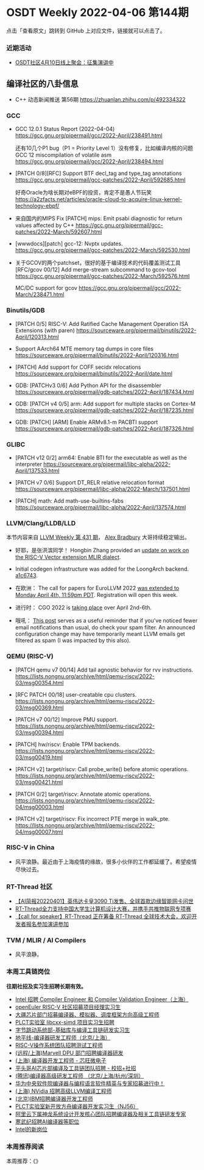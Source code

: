 # OSDT Weekly 2022-04-06 第144期

点击「查看原文」跳转到 GitHub 上对应文件，链接就可以点击了。

### 近期活动

- ​[OSDT社区4月10日线上聚会：征集演讲中](https://mp.weixin.qq.com/s/pQyQubTFuE7cwNCyO992Ig)

## 编译社区的八卦信息

- C++ 动态新闻推送 第56期 https://zhuanlan.zhihu.com/p/492334322

### GCC

- GCC 12.0.1 Status Report (2022-04-04)
  https://gcc.gnu.org/pipermail/gcc/2022-April/238491.html

  还有10几个P1 bug（P1 = Priority Level 1）没有修复，比如编译内核的问题
  GCC 12 miscompilation of volatile asm
  https://gcc.gnu.org/pipermail/gcc/2022-April/238494.html

- [PATCH 0/8][RFC] Support BTF decl_tag and type_tag annotations
  https://gcc.gnu.org/pipermail/gcc-patches/2022-April/592685.html

  好奇Oracle为啥长期对eBPF的投资，肯定不是愚人节玩笑
  https://a2zfacts.net/articles/oracle-cloud-to-acquire-linux-kernel-technology-ebpf/

- 来自国内的MIPS Fix [PATCH] mips: Emit psabi diagnostic for return values affected by C++
  https://gcc.gnu.org/pipermail/gcc-patches/2022-March/592607.html

- [wwwdocs][patch] gcc-12: Nvptx updates.
  https://gcc.gnu.org/pipermail/gcc-patches/2022-March/592530.html

- 关于GCOV的两个patchset，很好的基于编译技术的代码覆盖测试工具
  [RFC/gcov 00/12] Add merge-stream subcommand to gcov-tool
  https://gcc.gnu.org/pipermail/gcc-patches/2022-March/592576.html

  MC/DC support for gcov
  https://gcc.gnu.org/pipermail/gcc/2022-March/238471.html

### Binutils/GDB

- [PATCH 0/5] RISC-V: Add Ratified Cache Management Operation ISA Extensions (with paren)
  https://sourceware.org/pipermail/binutils/2022-April/120313.html

- Support AArch64 MTE memory tag dumps in core files
  https://sourceware.org/pipermail/binutils/2022-April/120316.html

- [PATCH] Add support for COFF secidx relocations
  https://sourceware.org/pipermail/binutils/2022-April/date.html

- GDB: [PATCHv3 0/6] Add Python API for the disassembler
  https://sourceware.org/pipermail/gdb-patches/2022-April/187434.html

- GDB: [PATCH v4 0/5] arm: Add support for multiple stacks on Cortex-M
  https://sourceware.org/pipermail/gdb-patches/2022-April/187235.html

- GDB: [PATCH] [ARM] Enable ARMv8.1-m PACBTI support
  https://sourceware.org/pipermail/gdb-patches/2022-April/187326.html

### GLIBC

- [PATCH v12 0/2] arm64: Enable BTI for the executable as well as the interpreter
  https://sourceware.org/pipermail/libc-alpha/2022-April/137533.html

- [PATCH v7 0/6] Support DT_RELR relative relocation format
  https://sourceware.org/pipermail/libc-alpha/2022-March/137501.html

- [PATCH] math: Add math-use-builtins-fabs
  https://sourceware.org/pipermail/libc-alpha/2022-April/137574.html

### LLVM/Clang/LLDB/LLD

本节内容来自 [LLVM Weekly 第 431 期](http://llvmweekly.org/issue/431)，
[Alex Bradbury](https://www.linkedin.com/in/alex-bradbury/) 大哥持续稳定输出。

* 好耶，是张洪滨同学！ Hongbin Zhang provided an [update on work on the RISC-V Vector extension MLIR dialect](https://discourse.llvm.org/t/rfc-add-risc-v-vector-extension-rvv-dialect/4146/31).

* Initial codegen infrastructure was added for the LoongArch backend.
  [a1c6743](https://reviews.llvm.org/rGa1c67439229d).

* 在欧洲： The call for papers for EuroLLVM 2022 [was extended to Monday April 4th, 11:59pm PDT](https://discourse.llvm.org/t/eurollvm-2022-call-for-talk-proposals-deadline-extended-round-tables-travel-grants/61389). Registration will open this week.

* 进行时： CGO 2022 is [taking place](https://discourse.llvm.org/t/cgo-2022-call-for-participation/61336) over April 2nd-6th.

* 哦吼： [This post](https://discourse.llvm.org/t/missed-email-notifications/61283) serves as a useful reminder that if you've noticed fewer email notifications than usual, do check your spam filter. An announced configuration change may have temporarily meant LLVM emails get filtered as spam (I was impacted by this also).

### QEMU (RISC-V)

- [PATCH qemu v7 00/14] Add tail agnostic behavior for rvv instructions.
  https://lists.nongnu.org/archive/html/qemu-riscv/2022-03/msg00354.html

- [RFC PATCH 00/18] user-creatable cpu clusters.
  https://lists.nongnu.org/archive/html/qemu-riscv/2022-03/msg00369.html

- [PATCH v7 00/12] Improve PMU support.
  https://lists.nongnu.org/archive/html/qemu-riscv/2022-03/msg00394.html

- [PATCH] hw/riscv: Enable TPM backends.
  https://lists.nongnu.org/archive/html/qemu-riscv/2022-03/msg00419.html

- [PATCH v2] target/riscv: Call probe_write() before atomic operations.
  https://lists.nongnu.org/archive/html/qemu-riscv/2022-03/msg00421.html

- [PATCH 0/2] target/riscv: Annotate atomic operations.
  https://lists.nongnu.org/archive/html/qemu-riscv/2022-04/msg00003.html

- [PATCH v2] target/riscv: Fix incorrect PTE merge in walk_pte.
  https://lists.nongnu.org/archive/html/qemu-riscv/2022-04/msg00007.html

### RISC-V in China

- 风平浪静。最近由于上海疫情的缘故，很多小伙伴的工作都延缓了。希望疫情尽快过去。

### RT-Thread 社区
- [【AI简报20220401】英伟达卡皇3090 Ti发售、全球首款边缘智能网卡问世](https://mp.weixin.qq.com/s/4Akt0DFP3taE3JBw5LgcPw)
- [RT-Thread全力支持中国大学生计算机设计大赛，并携手共推物联网专项赛](https://mp.weixin.qq.com/s/-tcAjH3qTPIrtlybEFaqqA)
- [【call for speaker】RT-Thread 正在筹备 RT-Thread 全球技术大会，欢迎开发者报名参加演讲参加](https://jinshuju.net/f/vqTfb6)

### TVM / MLIR / AI Compilers

- 风平浪静。

### 本周工具链岗位

**往期社招及实习生招聘长期有效。**

- [Intel 招聘 Compiler Engineer 和 Compiler Validation Engineer（上海）](https://mp.weixin.qq.com/s/I3DWxXODNoLRr0kN2xMZLQ)
- [openEuler RISC-V 社区招募项目经理实习生](https://mp.weixin.qq.com/s/ejXV4xLmBOxZ3Oold3TuqQ)
- [大疆芯片部门招募编译器、模拟器、调度框架方向高级工程师](https://mp.weixin.qq.com/s/Wn5NzAtUTwQNXKRvMVQWLA)
- [PLCT实验室 libcxx-simd 项目实习生招聘](https://mp.weixin.qq.com/s/EIVx5cY74GlodirySY97Qw)
- [字节跳动系统部-基础库与编译工具链研发实习生](https://mp.weixin.qq.com/s/DrN1V3laXPapFISf7Nz5ug)
- [地平线-编译器研发工程师（北京/上海）](https://mp.weixin.qq.com/s/MYObl7iWIbyrTz9hCmKWYA)
- [RISC-V操作系统团队招聘测试工程师](https://mp.weixin.qq.com/s/inLFS4pI1F74m_oJ2I7xjQ)
- [(远程/上海)Marvell DPU 部门招聘编译器研发](https://mp.weixin.qq.com/s/B6JjAhF3TZjezD1tjYHDaw)
- [(上海) 编译器开发工程师 - 芯旺微电子](https://mp.weixin.qq.com/s/nqe1-7qffnc0CaejYkpKyw)
- [平头哥AI芯片部编译及工具链团队招聘 - 校招+社招](https://mp.weixin.qq.com/s/kARbXtJotRPCNMrV-yOanA)
- [(腾讯)编译器高级研发工程师 （北京/上海/杭州/深圳）](https://mp.weixin.qq.com/s/DF-2qmHmpKZtJ1djHXM1Ug)
- [华为中央软件院编译器与编程语言软件精英与专家招募进行中！](https://mp.weixin.qq.com/s/VshbvWegM3eCdgK9d6v46A)
- [(上海) NVidia 招聘高级LLVM编译工程师](https://mp.weixin.qq.com/s/y6UmneY-UvzyhEvyCaoyEg)
- [(北京)IBM招聘编译器开发工程师](https://mp.weixin.qq.com/s/B_d1gjyrgncevOGWnV_Jfw)
- [PLCT实验室新开放方舟编译器开发实习生（NJ56）](https://mp.weixin.qq.com/s/lPp5RvjYhpDIGsp-luLzKQ)
- [阿里云下属神龙系统设计开发核心团队招聘编译器及相关工具链研发专家](https://mp.weixin.qq.com/s/h3ELBXBHfNjZCyCRixqnOQ)
- [寒武纪招聘AI编译器等职位](https://mp.weixin.qq.com/s/LWpDXEA2rJ1wx9mr8XoWxw)
- [Intel的新岗位](https://mp.weixin.qq.com/s/xs-deMCI4ob7WX0vIRZMZw)

### 本周推荐阅读

本周推荐：《》
